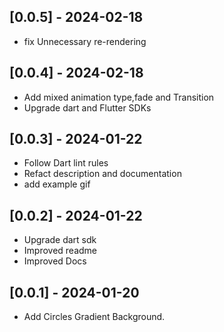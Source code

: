 ## [0.0.5] - 2024-02-18

* fix Unnecessary re-rendering

## [0.0.4] - 2024-02-18

* Add mixed animation type,fade and Transition
* Upgrade dart and Flutter SDKs

## [0.0.3] - 2024-01-22

* Follow Dart lint rules
* Refact description and documentation
* add example gif


## [0.0.2] - 2024-01-22

* Upgrade dart sdk
* Improved readme
* Improved Docs



## [0.0.1] - 2024-01-20

* Add Circles Gradient Background.
